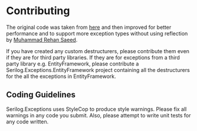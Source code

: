 # Contributing

The original code was taken from [here](https://groups.google.com/forum/#!searchin/getseq/enhance%2420exception/getseq/rsAL4u3JpLM/PrszbPbtEb0J) and then improved for better performance and to support more exception types without using reflection by [Muhammad Rehan Saeed](http://rehansaeed.com).

If you have created any custom destructurers, please contribute them even if they are for third party libraries. If they are for exceptions from a third party library e.g. EntityFramework, please contribute a Serilog.Exceptions.EntityFramework project containing all the destructurers for the all the exceptions in EntityFramework.

## Coding Guidelines

Serilog.Exceptions uses StyleCop to produce style warnings. Please fix all warnings in any code you submit. Also, please attempt to write unit tests for any code written.